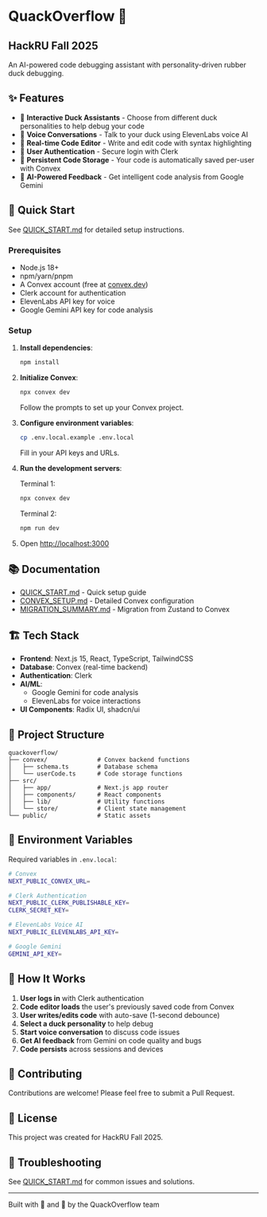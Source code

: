 # QuackOverflow 🦆
## HackRU Fall 2025

An AI-powered code debugging assistant with personality-driven rubber duck debugging.

## ✨ Features

- 🦆 **Interactive Duck Assistants** - Choose from different duck personalities to help debug your code
- 💬 **Voice Conversations** - Talk to your duck using ElevenLabs voice AI
- 🎨 **Real-time Code Editor** - Write and edit code with syntax highlighting
- 🔐 **User Authentication** - Secure login with Clerk
- 💾 **Persistent Code Storage** - Your code is automatically saved per-user with Convex
- 🤖 **AI-Powered Feedback** - Get intelligent code analysis from Google Gemini

## 🚀 Quick Start

See [QUICK_START.md](./QUICK_START.md) for detailed setup instructions.

### Prerequisites

- Node.js 18+
- npm/yarn/pnpm
- A Convex account (free at [convex.dev](https://convex.dev))
- Clerk account for authentication
- ElevenLabs API key for voice
- Google Gemini API key for code analysis

### Setup

1. **Install dependencies**:

   ```bash
   npm install
   ```

2. **Initialize Convex**:

   ```bash
   npx convex dev
   ```

   Follow the prompts to set up your Convex project.

3. **Configure environment variables**:

   ```bash
   cp .env.local.example .env.local
   ```

   Fill in your API keys and URLs.

4. **Run the development servers**:

   Terminal 1:

   ```bash
   npx convex dev
   ```

   Terminal 2:

   ```bash
   npm run dev
   ```

5. Open [http://localhost:3000](http://localhost:3000)

## 📚 Documentation

- [QUICK_START.md](./QUICK_START.md) - Quick setup guide
- [CONVEX_SETUP.md](./CONVEX_SETUP.md) - Detailed Convex configuration
- [MIGRATION_SUMMARY.md](./MIGRATION_SUMMARY.md) - Migration from Zustand to Convex

## 🏗️ Tech Stack

- **Frontend**: Next.js 15, React, TypeScript, TailwindCSS
- **Database**: Convex (real-time backend)
- **Authentication**: Clerk
- **AI/ML**:
  - Google Gemini for code analysis
  - ElevenLabs for voice interactions
- **UI Components**: Radix UI, shadcn/ui

## 📁 Project Structure

```
quackoverflow/
├── convex/              # Convex backend functions
│   ├── schema.ts        # Database schema
│   └── userCode.ts      # Code storage functions
├── src/
│   ├── app/             # Next.js app router
│   ├── components/      # React components
│   ├── lib/             # Utility functions
│   └── store/           # Client state management
└── public/              # Static assets
```

## 🔑 Environment Variables

Required variables in `.env.local`:

```bash
# Convex
NEXT_PUBLIC_CONVEX_URL=

# Clerk Authentication
NEXT_PUBLIC_CLERK_PUBLISHABLE_KEY=
CLERK_SECRET_KEY=

# ElevenLabs Voice AI
NEXT_PUBLIC_ELEVENLABS_API_KEY=

# Google Gemini
GEMINI_API_KEY=
```

## 🎯 How It Works

1. **User logs in** with Clerk authentication
2. **Code editor loads** the user's previously saved code from Convex
3. **User writes/edits code** with auto-save (1-second debounce)
4. **Select a duck personality** to help debug
5. **Start voice conversation** to discuss code issues
6. **Get AI feedback** from Gemini on code quality and bugs
7. **Code persists** across sessions and devices

## 🤝 Contributing

Contributions are welcome! Please feel free to submit a Pull Request.

## 📄 License

This project was created for HackRU Fall 2025.

## 🐛 Troubleshooting

See [QUICK_START.md](./QUICK_START.md) for common issues and solutions.

---

Built with 💙 and 🦆 by the QuackOverflow team

